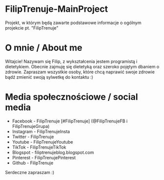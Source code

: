 # FilipTrenuje-MainProject
Projekt, w którym będą zawarte podstawowe informacje o ogólnym projekcie pt. "FilipTrenuje"

# O mnie / About me
Witajcie! Nazywam się Filip, z wykształcenia jestem programistą i dietetykiem. Obecnie zajmuję się dietetyką oraz szeroko pojętym dbaniem o zdrowie. Zapraszam wszystkie osoby, które chcą naprawić swoje zdrowie bądź zmienić swoją sylwetkę do kontaktu :)

# Media społecznościowe / social media
- Facebook - FilipTrenuje [#FilipTrenuje] (@FilipTrenujeFB i FilipTrenujeGrupa)
- Instagram - FilipTrenujeInsta
- Twitter - FilipTrenuje
- Youtube - FilipTrenujeYoutube
- TikTok - FilipTrenujeTikTok
- Blogspot - filiptrenujeblog.blogspot.com
- Pinterest - FilipTrenujePinterest
- Github - FilipTrenuje

Serdeczne zapraszam :)
